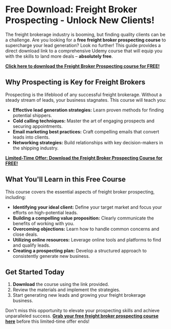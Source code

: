 # Free Download: Freight Broker Prospecting - Unlock New Clients!

The freight brokerage industry is booming, but finding quality clients can be a challenge. Are you looking for a **free freight broker prospecting course** to supercharge your lead generation? Look no further! This guide provides a direct download link to a comprehensive Udemy course that will equip you with the skills to land more deals – **absolutely free**.

[**Click here to download the Freight Broker Prospecting course for FREE!**](https://udemywork.com/freight-broker-prospecting)

## Why Prospecting is Key for Freight Brokers

Prospecting is the lifeblood of any successful freight brokerage. Without a steady stream of leads, your business stagnates. This course will teach you:

*   **Effective lead generation strategies:** Learn proven methods for finding potential shippers.
*   **Cold calling techniques:** Master the art of engaging prospects and securing appointments.
*   **Email marketing best practices:** Craft compelling emails that convert leads into clients.
*   **Networking strategies:** Build relationships with key decision-makers in the shipping industry.

[**Limited-Time Offer: Download the Freight Broker Prospecting Course for FREE!**](https://udemywork.com/freight-broker-prospecting)

## What You'll Learn in this Free Course

This course covers the essential aspects of freight broker prospecting, including:

*   **Identifying your ideal client:** Define your target market and focus your efforts on high-potential leads.
*   **Building a compelling value proposition:** Clearly communicate the benefits of working with you.
*   **Overcoming objections:** Learn how to handle common concerns and close deals.
*   **Utilizing online resources:** Leverage online tools and platforms to find and qualify leads.
*   **Creating a prospecting plan:** Develop a structured approach to consistently generate new business.

## Get Started Today

1.  **Download** the course using the link provided.
2.  Review the materials and implement the strategies.
3.  Start generating new leads and growing your freight brokerage business.

Don't miss this opportunity to elevate your prospecting skills and achieve unparalleled success. **[Grab your free freight broker prospecting course here](https://udemywork.com/freight-broker-prospecting)** before this limited-time offer ends!
